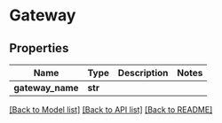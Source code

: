 # Gateway

## Properties
Name | Type | Description | Notes
------------ | ------------- | ------------- | -------------
**gateway_name** | **str** |  | 

[[Back to Model list]](../README.md#documentation-for-models) [[Back to API list]](../README.md#documentation-for-api-endpoints) [[Back to README]](../README.md)


